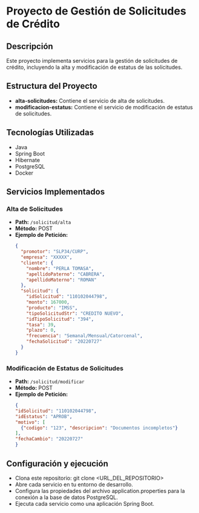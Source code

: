 # Proyecto de Gestión de Solicitudes de Crédito

## Descripción
Este proyecto implementa servicios para la gestión de solicitudes de crédito, incluyendo la alta y modificación de estatus de las solicitudes.

## Estructura del Proyecto
- **alta-solicitudes:** Contiene el servicio de alta de solicitudes.
- **modificacion-estatus:** Contiene el servicio de modificación de estatus de solicitudes.

## Tecnologías Utilizadas
- Java
- Spring Boot
- Hibernate
- PostgreSQL
- Docker

## Servicios Implementados

### Alta de Solicitudes
- **Path:** `/solicitud/alta`
- **Método:** POST
- **Ejemplo de Petición:**
  ```json
  {
    "promotor": "SLP34/CURP",
    "empresa": "XXXXX",
    "cliente": {
      "nombre": "PERLA TOMASA",
      "apellidoPaterno": "CABRERA",
      "apellidoMaterno": "ROMAN"
    },
    "solicitud": {
      "idSolicitud": "110102044798",
      "monto": 167000,
      "producto": "IMSS",
      "tipoSolicitudStr": "CREDITO NUEVO",
      "idTipoSolicitud": "394",
      "tasa": 39,
      "plazo": 0,
      "frecuencia": "Semanal/Mensual/Catorcenal",
      "fechaSolicitud": "20220727"
    }
  }
### Modificación de Estatus de Solicitudes
- **Path:** `/solicitud/modificar`
- **Método:** POST
- **Ejemplo de Petición:**
  ```json
  {
  "idSolicitud": "110102044798",
  "idEstatus": "APROB",
  "motivo": [
    {"codigo": "123", "descripcion": "Documentos incompletos"}
  ],
  "fechaCambio": "20220727"
  }

## Configuración y ejecución
- Clona este repositorio: git clone <URL_DEL_REPOSITORIO>
- Abre cada servicio en tu entorno de desarrollo.
- Configura las propiedades del archivo application.properties para la conexión a la base de datos PostgreSQL.
- Ejecuta cada servicio como una aplicación Spring Boot.
